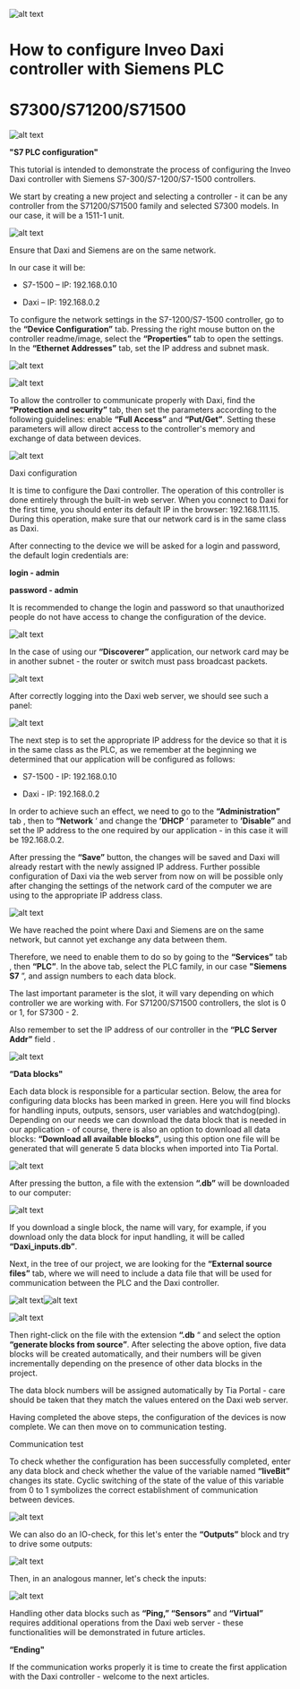 
![alt text](readme/image.png)
# **How to configure Inveo Daxi controller with Siemens PLC**

# **S7300/S71200/S71500**  

![alt text](readme/image-1.png)

**"S7 PLC configuration"**

This tutorial is intended to demonstrate the process of configuring the Inveo Daxi controller with Siemens S7-300/S7-1200/S7-1500 controllers. 

We start by creating a new project and selecting a controller - it can be any controller from the S71200/S71500 family and selected S7300 models. In our case, it will be a 1511-1 unit.

![alt text](readme/image-2.png)

Ensure that Daxi and Siemens are on the same network.

In our case it will be:

*   S7-1500 – IP: 192.168.0.10
    
*   Daxi – IP: 192.168.0.2
    

To configure the network settings in the S7-1200/S7-1500 controller, go to the **“Device Configuration”** tab. Pressing the right mouse button on the controller readme/image, select the **“Properties”** tab to open the settings. In the **“Ethernet Addresses”** tab, set the IP address and subnet mask.

![alt text](readme/image-3.png)

![alt text](readme/image-4.png)

To allow the controller to communicate properly with Daxi, find the **“Protection and security”** tab, then set the parameters according to the following guidelines: enable **“Full Access”** and **“Put/Get”**. Setting these parameters will allow direct access to the controller's memory and exchange of data between devices.

![alt text](readme/image-5.png)

Daxi configuration

It is time to configure the Daxi controller. The operation of this controller is done entirely through the built-in web server. When you connect to Daxi for the first time, you should enter its default IP in the browser: 192.168.111.15. During this operation, make sure that our network card is in the same class as Daxi.

After connecting to the device we will be asked for a login and password, the default login credentials are:

**login - admin**

**password - admin**

It is recommended to change the login and password so that unauthorized people do not have access to change the configuration of the device.

![alt text](readme/image-6.png)

In the case of using our **“Discoverer”** application, our network card may be in another subnet - the router or switch must pass broadcast packets.

![alt text](readme/image-7.png)

After correctly logging into the Daxi web server, we should see such a panel: 

![alt text](readme/image-8.png)

The next step is to set the appropriate IP address for the device so that it is in the same class as the PLC, as we remember at the beginning we determined that our application will be configured as follows:

*   S7-1500 - IP: 192.168.0.10
    
*   Daxi - IP: 192.168.0.2
    

In order to achieve such an effect, we need to go to the **“Administration”** tab , then to **“Network** ‘ and change the **’DHCP** ‘ parameter to **’Disable”** and set the IP address to the one required by our application - in this case it will be 192.168.0.2.

After pressing the **“Save”** button, the changes will be saved and Daxi will already restart with the newly assigned IP address. Further possible configuration of Daxi via the web server from now on will be possible only after changing the settings of the network card of the computer we are using to the appropriate IP address class.

![alt text](readme/administration.png)

We have reached the point where Daxi and Siemens are on the same network, but cannot yet exchange any data between them.

Therefore, we need to enable them to do so by going to the **“Services”** tab , then **“PLC”**. In the above tab, select the PLC family, in our case **"Siemens S7** ”, and assign numbers to each data block.

The last important parameter is the slot, it will vary depending on which controller we are working with. For S71200/S71500 controllers, the slot is 0 or 1, for S7300 - 2.

Also remember to set the IP address of our controller in the **“PLC Server Addr”** field .

![alt text](readme/image-9.png)

**“Data blocks"**

Each data block is responsible for a particular section. Below, the area for configuring data blocks has been marked in green. Here you will find blocks for handling inputs, outputs, sensors, user variables and watchdog(ping). Depending on our needs we can download the data block that is needed in our application - of course, there is also an option to download all data blocks: **“Download all available blocks”**, using this option one file will be generated that will generate 5 data blocks when imported into Tia Portal.

![alt text](readme/image-10.png)

After pressing the button, a file with the extension **“.db”** will be downloaded to our computer:

![alt text](readme/image-11.png)

If you download a single block, the name will vary, for example, if you download only the data block for input handling, it will be called **“Daxi\_inputs.db”**.

Next, in the tree of our project, we are looking for the **“External source files”** tab, where we will need to include a data file that will be used for communication between the PLC and the Daxi controller.

![alt text](readme/image-12.png)![alt text](readme/image-13.png)

![alt text](readme/image-14.png)

Then right-click on the file with the extension **“.db** “ and select the option **“generate blocks from source”**. After selecting the above option, five data blocks will be created automatically, and their numbers will be given incrementally depending on the presence of other data blocks in the project.

The data block numbers will be assigned automatically by Tia Portal - care should be taken that they match the values entered on the Daxi web server.

Having completed the above steps, the configuration of the devices is now complete. We can then move on to communication testing.

Communication test

To check whether the configuration has been successfully completed, enter any data block and check whether the value of the variable named **“liveBit”** changes its state. Cyclic switching of the state of the value of this variable from 0 to 1 symbolizes the correct establishment of communication between devices.

![alt text](readme/image-15.png)

We can also do an IO-check, for this let's enter the **“Outputs”** block and try to drive some outputs:

![alt text](readme/image-16.png)

Then, in an analogous manner, let's check the inputs:

![alt text](readme/image-17.png)

Handling other data blocks such as **“Ping,” “Sensors”** and **“Virtual”** requires additional operations from the Daxi web server - these functionalities will be demonstrated in future articles.

**“Ending"**

If the communication works properly it is time to create the first application with the Daxi controller - welcome to the next articles.
